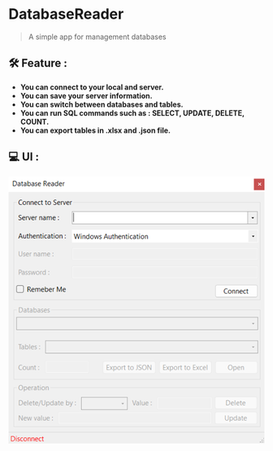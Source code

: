 # DatabaseReader
> A simple app for management databases
## :hammer_and_wrench:	Feature :
+ **You can connect to your local and server.**
+ **You can save your server information.**
+ **You can switch between databases and tables.**
+ **You can run SQL commands such as : SELECT, UPDATE, DELETE, COUNT.**
+ **You can export tables in .xlsx and .json file.**

## :computer:	UI :
![Screenshot of the app](https://github.com/AMIR34A/DatabaseReader/blob/master/UI/AppUI.png)
